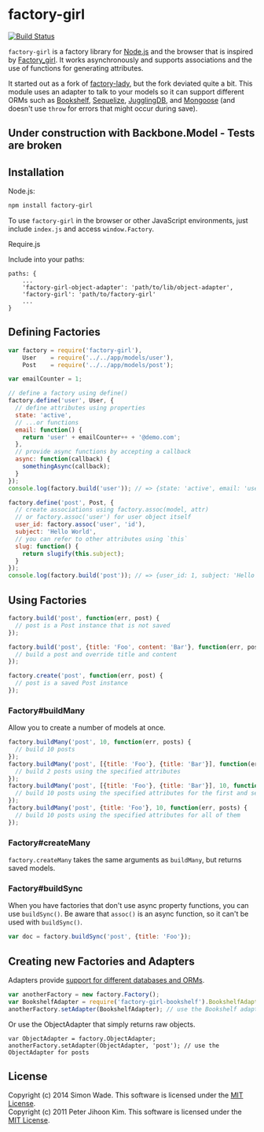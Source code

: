 # factory-girl

[![Build Status](https://travis-ci.org/aexmachina/factory-girl.png)](https://travis-ci.org/aexmachina/factory-girl)

`factory-girl` is a factory library for [Node.js](http://nodejs.org/) and the browser that is inspired by [Factory\_girl](http://github.com/thoughtbot/factory_girl). It works asynchronously and supports associations and the use of functions for generating attributes.

It started out as a fork of [factory-lady](https://github.com/petejkim/factory-lady), but the fork deviated quite a bit. This module uses an adapter to talk to your models so it can support different ORMs such as [Bookshelf](https://github.com/aexmachina/factory-girl-bookshelf),  [Sequelize](https://github.com/aexmachina/factory-girl-sequelize), [JugglingDB](https://github.com/rehanift/factory-girl-jugglingdb), and [Mongoose](https://github.com/jesseclark/factory-girl-mongoose) (and doesn't use `throw` for errors that might occur during save).

## Under construction with Backbone.Model - Tests are broken

## Installation

Node.js:

``` bash
npm install factory-girl
```

To use `factory-girl` in the browser or other JavaScript environments, just include `index.js` and access `window.Factory`.

Require.js

Include into your paths:
```
paths: {
    ...
    'factory-girl-object-adapter': 'path/to/lib/object-adapter',
    'factory-girl': 'path/to/factory-girl'
    ...
}
```

## Defining Factories

``` javascript
var factory = require('factory-girl'),
    User    = require('../../app/models/user'),
    Post    = require('../../app/models/post');

var emailCounter = 1;

// define a factory using define()
factory.define('user', User, {
  // define attributes using properties
  state: 'active',
  // ...or functions
  email: function() {
    return 'user' + emailCounter++ + '@demo.com';
  },
  // provide async functions by accepting a callback
  async: function(callback) {
    somethingAsync(callback);
  }
});
console.log(factory.build('user')); // => {state: 'active', email: 'user1@demo.com', async: 'foo'}

factory.define('post', Post, {
  // create associations using factory.assoc(model, attr)
  // or factory.assoc('user') for user object itself
  user_id: factory.assoc('user', 'id'),
  subject: 'Hello World',
  // you can refer to other attributes using `this`
  slug: function() {
    return slugify(this.subject);
  }
});
console.log(factory.build('post')); // => {user_id: 1, subject: 'Hello World', slug: 'hello-world'}
```

## Using Factories

``` javascript
factory.build('post', function(err, post) {
  // post is a Post instance that is not saved
});

factory.build('post', {title: 'Foo', content: 'Bar'}, function(err, post) {
  // build a post and override title and content
});

factory.create('post', function(err, post) {
  // post is a saved Post instance
});
```

### Factory#buildMany

Allow you to create a number of models at once.

``` javascript
factory.buildMany('post', 10, function(err, posts) {
  // build 10 posts
});
factory.buildMany('post', [{title: 'Foo'}, {title: 'Bar'}], function(err, posts) {
  // build 2 posts using the specified attributes
});
factory.buildMany('post', [{title: 'Foo'}, {title: 'Bar'}], 10, function(err, posts) {
  // build 10 posts using the specified attributes for the first and second
});
factory.buildMany('post', {title: 'Foo'}, 10, function(err, posts) {
  // build 10 posts using the specified attributes for all of them
});
```

### Factory#createMany

`factory.createMany` takes the same arguments as `buildMany`, but returns saved models.

### Factory#buildSync

When you have factories that don't use async property functions, you can use `buildSync()`. 
Be aware that `assoc()` is an async function, so it can't be used with `buildSync()`.

``` javascript
var doc = factory.buildSync('post', {title: 'Foo'});
```

## Creating new Factories and Adapters

Adapters provide [support for different databases and ORMs](https://www.npmjs.org/browse/keyword/factory-girl).

``` javascript
var anotherFactory = new factory.Factory();
var BookshelfAdapter = require('factory-girl-bookshelf').BookshelfAdapter;
anotherFactory.setAdapter(BookshelfAdapter); // use the Bookshelf adapter
```

Or use the ObjectAdapter that simply returns raw objects.

```
var ObjectAdapter = factory.ObjectAdapter;
anotherFactory.setAdapter(ObjectAdapter, 'post'); // use the ObjectAdapter for posts
```

## License

Copyright (c) 2014 Simon Wade. This software is licensed under the [MIT License](http://github.com/petejkim/factory-lady/raw/master/LICENSE).  
Copyright (c) 2011 Peter Jihoon Kim. This software is licensed under the [MIT License](http://github.com/petejkim/factory-lady/raw/master/LICENSE).  

